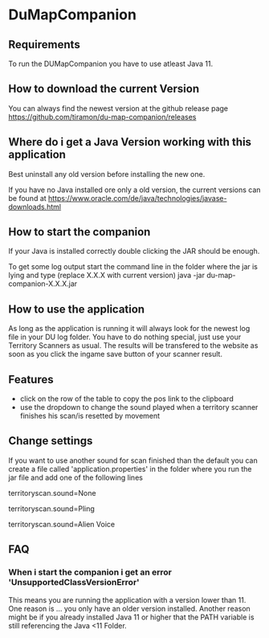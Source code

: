 # DuMapCompanion

## Requirements

To run the DUMapCompanion you have to use atleast Java 11.

## How to download the current Version

You can always find the newest version at the github release page https://github.com/tiramon/du-map-companion/releases

## Where do i get a Java Version working with this application

Best uninstall any old version before installing the new one.

If you have no Java installed ore only a old version, the current versions can be found at https://www.oracle.com/de/java/technologies/javase-downloads.html

## How to start the companion

If your Java is installed correctly double clicking the JAR should be enough.

To get some log output start the command line in the folder where the jar is lying and type (replace X.X.X with current version)
java -jar du-map-companion-X.X.X.jar

## How to use the application

As long as the application is running it will always look for the newest log file in your DU log folder. You have to do nothing special, just use your Territory Scanners as usual.
The results will be transfered to the website as soon as you click the ingame save button of your scanner result.

## Features

* click on the row of the table to copy the pos link to the clipboard
* use the dropdown to change the sound played when a territory scanner finishes his scan/is resetted by movement

## Change settings

If you want to use another sound for scan finished than the default you can create a file called 'application.properties' in the folder where you run the jar file and add one of the following lines

territoryscan.sound=None

territoryscan.sound=Pling

territoryscan.sound=Alien Voice

## FAQ

### When i start the companion i get an error 'UnsupportedClassVersionError'

This means you are running the application with a version lower than 11. One reason is ... you only have an older version installed. Another reason might be if you already installed Java 11 or higher that the PATH variable is still referencing the Java <11 Folder.

